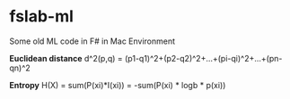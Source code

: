 # fslab-ml
Some old ML code in F# in Mac Environment

**Euclidean distance**
d^2(p,q) = (p1-q1)^2+(p2-q2)^2+...+(pi-qi)^2+...+(pn-qn)^2

**Entropy**
H(X) = sum(P(xi)*I(xi)) = -sum(P(xi) * logb * p(xi))


